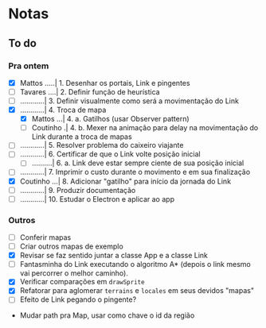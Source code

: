 # Notas

## To do

### Pra ontem

- [x] Mattos .....| 1. Desenhar os portais, Link e pingentes
- [ ] Tavares ....| 2. Definir função de heurística
- [ ] ............| 3. Definir visualmente como será a movimentação do Link
- [x] ............| 4. Troca de mapa
  - [x] Mattos ...| 4. a. Gatilhos (usar Observer pattern)
  - [ ] Coutinho .| 4. b. Mexer na animação para delay na movimentação do Link durante a troca de mapas
- [ ] ............| 5. Resolver problema do caixeiro viajante
- [ ] ............| 6. Certificar de que o Link volte posição inicial
  - [ ] ..........| 6. a. Link deve estar sempre ciente de sua posição inicial
- [ ] ............| 7. Imprimir o custo durante o movimento e em sua finalização
- [x] Coutinho ...| 8. Adicionar "gatilho" para início da jornada do Link
- [ ] ............| 9. Produzir documentação
- [ ] ............| 10. Estudar o Electron e aplicar ao app

### Outros

- [ ] Conferir mapas
- [ ] Criar outros mapas de exemplo
- [x] Revisar se faz sentido juntar a classe App e a classe Link
- [ ] Fantasminha do Link executando o algoritmo A\* (depois o link mesmo vai percorrer o melhor caminho).
- [x] Verificar comparações em `drawSprite`
- [x] Refatorar para aglomerar `terrains` e `locales` em seus devidos "mapas"
- [ ] Efeito de Link pegando o pingente?

- Mudar path pra Map, usar como chave o id da região
